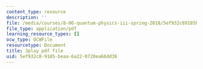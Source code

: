 ```yaml
---
content_type: resource
description: ''
file: /media/courses/8-06-quantum-physics-iii-spring-2018/5ef932c89185beaa6a220720ea66dd36_qk6l3z5ab0o.pdf
file_type: application/pdf
learning_resource_types: []
ocw_type: OCWFile
resourcetype: Document
title: 3play pdf file
uid: 5ef932c8-9185-beaa-6a22-0720ea66dd36
---
```

